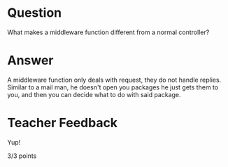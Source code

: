 # Question

What makes a middleware function different from a normal controller?

# Answer
A middleware function only deals with request, they do not handle replies. Similar to a mail man, he doesn't open you packages he just gets them to you, and then you can decide what to do with said package.
# Teacher Feedback

Yup!

3/3 points